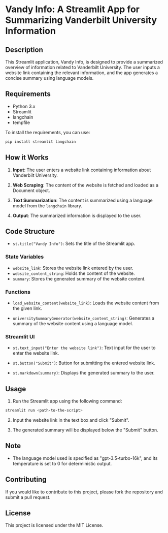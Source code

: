 # Vandy Info: A Streamlit App for Summarizing Vanderbilt University Information

## Description

This Streamlit application, Vandy Info, is designed to provide a summarized overview of information related to Vanderbilt University. The user inputs a website link containing the relevant information, and the app generates a concise summary using language models.

## Requirements

- Python 3.x
- Streamlit
- langchain
- tempfile

To install the requirements, you can use:

```bash
pip install streamlit langchain
```

## How it Works

1. **Input**: The user enters a website link containing information about Vanderbilt University.

2. **Web Scraping**: The content of the website is fetched and loaded as a Document object.

3. **Text Summarization**: The content is summarized using a language model from the `langchain` library.

4. **Output**: The summarized information is displayed to the user.

## Code Structure

- `st.title("Vandy Info")`: Sets the title of the Streamlit app.
  
### State Variables

- `website_link`: Stores the website link entered by the user.
- `website_content_string`: Holds the content of the website.
- `summary`: Stores the generated summary of the website content.

### Functions

- `load_website_content(website_link)`: Loads the website content from the given link.
  
- `universitySummaryGenerator(website_content_string)`: Generates a summary of the website content using a language model.

### Streamlit UI

- `st.text_input("Enter the website link")`: Text input for the user to enter the website link.
  
- `st.button("Submit")`: Button for submitting the entered website link.

- `st.markdown(summary)`: Displays the generated summary to the user.

## Usage

1. Run the Streamlit app using the following command:

```bash
streamlit run <path-to-the-script>
```

2. Input the website link in the text box and click "Submit".

3. The generated summary will be displayed below the "Submit" button.

## Note

- The language model used is specified as "gpt-3.5-turbo-16k", and its temperature is set to 0 for deterministic output.

## Contributing

If you would like to contribute to this project, please fork the repository and submit a pull request.

## License

This project is licensed under the MIT License.
